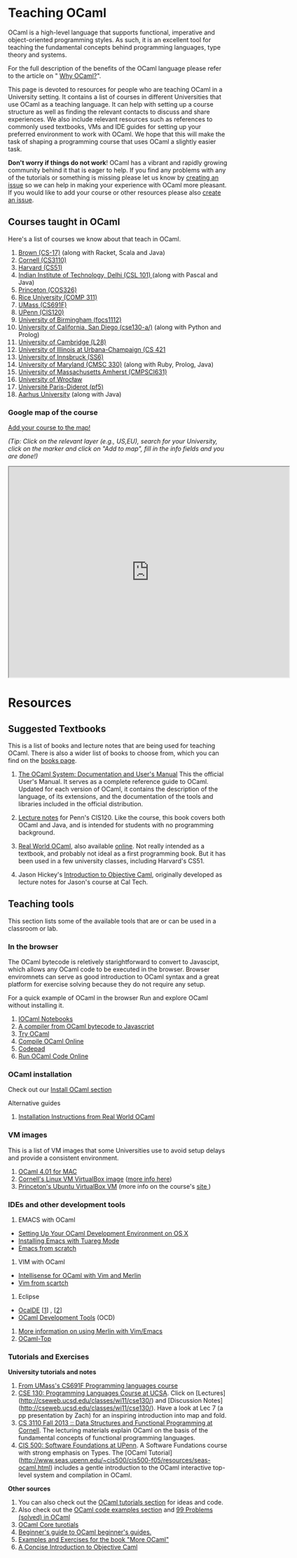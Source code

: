 # Teaching OCaml

OCaml is a high-level language that supports functional, imperative
and object-oriented programming styles. As such, it is an excellent
tool for teaching the fundamental concepts behind programming
languages, type theory and systems.

For the full description of the benefits of the OCaml language
please refer to the article on "
[Why OCaml?](https://realworldocaml.org/v1/en/html/prologue.html)".

This page is devoted to resources for people who are teaching OCaml in
a University setting. It contains a list of courses in different
Universities that use OCaml as a teaching language. It can help with
setting up a course structure as well as finding the relevant contacts
to discuss and share experiences. We also include relevant resources
such as references to commonly used textbooks, VMs and IDE guides for
setting up your preferred environment to work with OCaml. We hope that
this will make the task of shaping a programming course that uses
OCaml a slightly easier task.

**Don't worry if things do not work**! OCaml has a vibrant and rapidly
  growing community behind it that is eager to help. If you find any
  problems with any of the tutorials or something is missing please
  let us know by
  [creating an issue](https://github.com/ocaml/ocaml.org/issues/new) so we
  can help in making your experience with OCaml more pleasant. If you
  would like to add your course or other resources please also
  [create an issue](https://github.com/ocaml/ocaml.org/issues/new).


## Courses taught in OCaml

Here's a list of courses we know about that teach in OCaml. 

1. [Brown (CS-17)](http://cs.brown.edu/courses/cs017/) (along with Racket, Scala and Java)
1. [Cornell (CS3110)](http://www.cs.cornell.edu/courses/cs3110/2012sp/courseinfo.php)
1. [Harvard (CS51)](http://cs51.seas.harvard.edu)
1. [Indian Institute of Technology, Delhi (CSL 101) ](http://www.cse.iitd.ernet.in/~ssen/csl101/details.html)(along with Pascal and Java)
1. [Princeton (COS326)](http://www.cs.princeton.edu/courses/archive/fall14/cos326/)
1. [Rice University (COMP 311)](http://www.cs.rice.edu/~javaplt/311/info.html)
1. [UMass (CS691F)](http://people.cs.umass.edu/~arjun/courses/cs691f/)
1. [UPenn (CIS120) ](http://www.seas.upenn.edu/~cis120/current/)
1. [University of Birmingham (focs1112)](https://sites.google.com/site/focs1112/)
1. [University of California, San Diego (cse130-a/)](http://cseweb.ucsd.edu/classes/wi13/cse130-a/) (along with Python and Prolog)
1. [University of Cambridge (L28)](http://www.cl.cam.ac.uk/teaching/1415/L28/)
1. [University of Illinois at Urbana-Champaign (CS 421](https://courses.engr.illinois.edu/cs421/)
1. [University of Innsbruck (SS6)](http://cl-informatik.uibk.ac.at/teaching/ss06/ocaml/schedule.php)
1. [University of Maryland (CMSC 330)](http://www.cs.umd.edu/class/spring2014/cmsc330/) (along with Ruby, Prolog, Java)
1. [University of Massachusetts Amherst (CMPSCI631)](http://people.cs.umass.edu/~arjun/teaching/631/)
1. [University of Wrocław](https://international.uni.wroc.pl/en/course/functional-programming)
1. [Université Paris-Diderot (pf5)](http://www.pps.univ-paris-diderot.fr/~treinen/teaching/pf5/)
1. [Aarhus University](https://services.brics.dk/java/courseadmin/dOvs) (along with Java)

### Google map of the course

[Add your course to the map!](https://www.google.com/maps/d/edit?mid=zk8_K4G_usic.kkzYvEvqV44Q)

_(Tip: Click on the relevant layer (e.g., US,EU), search for your
University, click on the marker and click on "Add to map", fill in the
info fields and you are done!)_

<iframe src="https://www.google.com/maps/d/embed?mid=zk8_K4G_usic.kkzYvEvqV44Q" width="640" height="480"></iframe>


# Resources


## Suggested Textbooks 


This is a list of books and lecture notes that are being used for
teaching OCaml. There is also a wider list of books to choose from, which you can find on the [books page](http://ocaml.org/learn/books.html).

1. [The OCaml System: Documentation and User's Manual](http://caml.inria.fr/pub/docs/manual-ocaml/) This the official User's Manual. It serves as a complete reference guide to OCaml. Updated for each version of OCaml, it contains the description of the language, of its extensions, and the documentation of the tools and libraries included in the official distribution. 

1. [Lecture notes](http://www.seas.upenn.edu/~cis120/current/notes/120notes.pdf)
   for Penn's CIS120.  Like the course, this book covers both OCaml
   and Java, and is intended for students with no programming
   background.
1. [Real World OCaml](http://shop.oreilly.com/product/0636920024743.do),
   also available [online](https://realworldocaml.org/).  Not really
   intended as a textbook, and probably not ideal as a first programming book.  But it
   has been used in a few university classes, including Harvard's CS51.
1. Jason Hickey's [Introduction to Objective Caml](http://files.metaprl.org/doc/ocaml-book.pdf),
   originally developed as lecture notes for Jason's course at Cal Tech.



## Teaching tools

This section lists some of the available tools that are or can be used in a classroom or lab.

### In the browser

The OCaml bytecode is reletively starightforward to convert to Javascipt, which allows any OCaml code to be executed in the browser.
Browser enviromnets can serve as good introduction to OCaml syntax and a great platform for exercise solving because they do not require any setup. 

For a quick example of OCaml in the browser Run and explore OCaml without installing it.

1. [IOCaml Notebooks](https://github.com/andrewray/iocaml/blob/master/README.md)
1. [A compiler from OCaml bytecode to Javascript](http://ocsigen.github.io/js_of_ocaml/)
1. [Try OCaml](http://try.ocamlpro.com/)
1. [Compile OCaml Online](http://www.compileonline.com/compile_ocaml_online.php)
1. [Codepad](http://codepad.org/)
1. [Run OCaml Code Online](https://dbgr.cc/l/ocaml)


### OCaml installation

Check out our [Install OCaml section](http://ocaml.org/docs/install.html)

Alternative guides

1. [Installation Instructions from Real World OCaml](https://github.com/realworldocaml/book/wiki/Installation-Instructions)


### VM images

This is a list of VM images that some Universities use to avoid setup
delays and provide a consistent environment.

1. [OCaml 4.01 for MAC](http://caml.inria.fr/pub/distrib/ocaml-4.01/ocaml-4.01.0-intel.dmg)
1. [Cornell's Linux VM VirtualBox image](https://cornell.app.box.com/s/acqwpvnidu5yq1osd8lb) ([more info here](http://www.cs.cornell.edu/courses/CS3110/2014sp/hw/0/ps0.pdf))
1. [Princeton's Ubuntu VirtualBox VM](http://www.cs.princeton.edu/~cos326/Ubuntu326.ova) (more info on the course's [site ](http://www.cs.princeton.edu/courses/archive/fall14/cos326/resources.php))

### IDEs and other development tools

1. EMACS with OCaml 
  * [Setting Up Your OCaml Development Environment on OS X](http://www.princeton.edu/~crmarsh/ocaml_dev_environment/)
  * [Installing Emacs with Tuareg Mode](http://www.cs.cornell.edu/courses/CS3110/2014sp/resources.php)
  * [Emacs from scratch](https://github.com/the-lambda-church/merlin/wiki/emacs-from-scratch)
1. VIM with OCaml 
  * [Intellisense for OCaml with Vim and Merlin](http://anil.recoil.org/2013/10/03/merlin-and-vim.html)
  * [Vim from scartch](https://github.com/the-lambda-church/merlin/wiki/vim-from-scratch)
1. Eclipse
  * [OcaIDE](http://www.algo-prog.info/ocaide/index.php) [[1](http://www.princeton.edu/~crmarsh/ocaml_dev_environment/)] , [[2](http://www.seas.upenn.edu/~cis120e/ocaml_setup.shtml)]
  * [OCaml Development Tools](http://ocamldt.free.fr/) (OCD)
1. [More information on using Merlin with Vim/Emacs](https://opam.ocaml.org/blog/turn-your-editor-into-an-ocaml-ide/)
1. [OCaml-Top](http://www.typerex.org/ocaml-top.html)



### Tutorials and Exercises

**University tutorials and notes**

1. [From UMass's CS691F Programming languages course](http://people.cs.umass.edu/~arjun/courses/cs691f/assignments/ocaml-tutorial.html)
1. [CSE 130: Programming Languages Course at UCSA](http://cseweb.ucsd.edu/classes/wi11/cse130/). Click on [Lectures] (http://cseweb.ucsd.edu/classes/wi11/cse130/) and [Discussion Notes] (http://cseweb.ucsd.edu/classes/wi11/cse130/). Have a look at Lec 7 (a pp presentation by Zach) for an inspiring introduction into map and fold.
1. [CS 3110 Fall 2013 :: Data Structures and Functional Programming at Cornell](http://www.cs.cornell.edu/courses/cs3110/2013fa/lecture_notes.php). The lecturing materials explain OCaml on the basis of the fundamental concepts of functional programming languages.
1. [CIS 500: Software Foundations at UPenn](http://www.seas.upenn.edu/~cis500/cis500-f05/index.html). A Software Fundations course with strong emphasis on Types. The [OCaml Tutorial] (http://www.seas.upenn.edu/~cis500/cis500-f05/resources/seas-ocaml.html) includes a gentle introduction to the OCaml interactive top-level system and compilation in OCaml.

**Other sources**

1. You can also check out the [OCaml tutorials section](http://ocaml.org/learn/tutorials/) for ideas and code.
1. Also check out the [OCaml code examples section](http://ocaml.org/learn/taste.html) and [99 Problems (solved) in OCaml](http://ocaml.org/learn/tutorials/99problems.html)
1. [OCaml Core turotials](http://mirror.ocamlcore.org/ocaml-tutorial.org/)
1. [Beginner's guide to OCaml beginner's guides.](http://blog.nullspace.io/beginners-guide-to-ocaml-beginners-guides.html)
1. [Examples and Exercises for the book "More OCaml"](https://github.com/johnwhitington/more-ocaml-exercises)
1. [A Concise Introduction to Objective Caml](http://www.csc.villanova.edu/~dmatusze/resources/ocaml/ocaml.html)
